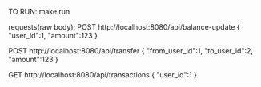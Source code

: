 TO RUN: make run

requests(raw body):
POST
http://localhost:8080/api/balance-update
{
    "user_id":1,
    "amount":123
}

POST
http://localhost:8080/api/transfer
{
    "from_user_id":1,
    "to_user_id":2,
    "amount":123
}

GET
http://localhost:8080/api/transactions
{
    "user_id":1
}

